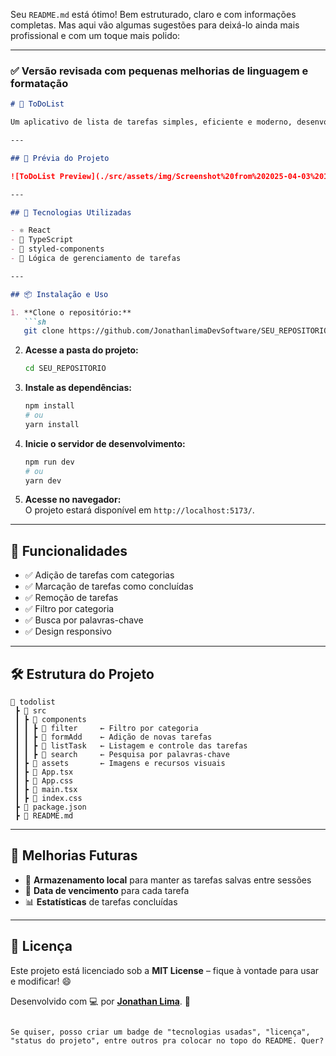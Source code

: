 Seu `README.md` está ótimo! Bem estruturado, claro e com informações completas. Mas aqui vão algumas sugestões para deixá-lo ainda mais profissional e com um toque mais polido:

---

### ✅ Versão revisada com pequenas melhorias de linguagem e formatação

```markdown
# 📝 ToDoList

Um aplicativo de lista de tarefas simples, eficiente e moderno, desenvolvido com **React, TypeScript e styled-components**.

---

## 📸 Prévia do Projeto

![ToDoList Preview](./src/assets/img/Screenshot%20from%202025-04-03%2011-39-49.png)

---

## 🚀 Tecnologias Utilizadas

- ⚛️ React  
- 📜 TypeScript  
- 🎨 styled-components  
- 📝 Lógica de gerenciamento de tarefas  

---

## 📦 Instalação e Uso

1. **Clone o repositório:**
   ```sh
   git clone https://github.com/JonathanlimaDevSoftware/SEU_REPOSITORIO.git
   ```

2. **Acesse a pasta do projeto:**
   ```sh
   cd SEU_REPOSITORIO
   ```

3. **Instale as dependências:**
   ```sh
   npm install
   # ou
   yarn install
   ```

4. **Inicie o servidor de desenvolvimento:**
   ```sh
   npm run dev
   # ou
   yarn dev
   ```

5. **Acesse no navegador:**  
   O projeto estará disponível em `http://localhost:5173/`.

---

## 🎯 Funcionalidades

- ✅ Adição de tarefas com categorias  
- ✅ Marcação de tarefas como concluídas  
- ✅ Remoção de tarefas  
- ✅ Filtro por categoria  
- ✅ Busca por palavras-chave  
- ✅ Design responsivo  

---

## 🛠 Estrutura do Projeto

```
📂 todolist
 ┣ 📂 src
 ┃ ┣ 📂 components
 ┃ ┃ ┣ 📂 filter     ← Filtro por categoria
 ┃ ┃ ┣ 📂 formAdd    ← Adição de novas tarefas
 ┃ ┃ ┣ 📂 listTask   ← Listagem e controle das tarefas
 ┃ ┃ ┣ 📂 search     ← Pesquisa por palavras-chave
 ┃ ┣ 📂 assets       ← Imagens e recursos visuais
 ┃ ┣ 📜 App.tsx
 ┃ ┣ 📜 App.css
 ┃ ┣ 📜 main.tsx
 ┃ ┣ 📜 index.css
 ┣ 📜 package.json
 ┣ 📜 README.md
```

---

## 📌 Melhorias Futuras

- 🔄 **Armazenamento local** para manter as tarefas salvas entre sessões  
- 📅 **Data de vencimento** para cada tarefa  
- 📊 **Estatísticas** de tarefas concluídas  

---

## 📝 Licença

Este projeto está licenciado sob a **MIT License** – fique à vontade para usar e modificar! 😄

Desenvolvido com 💻 por [**Jonathan Lima**](https://github.com/JonathanlimaDevSoftware). 🚀
```

Se quiser, posso criar um badge de "tecnologias usadas", "licença", "status do projeto", entre outros pra colocar no topo do README. Quer?